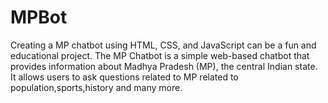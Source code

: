 # MPBot
Creating a MP chatbot using HTML, CSS, and JavaScript can be a fun and educational project. The MP Chatbot is a simple web-based chatbot that provides information about Madhya Pradesh (MP), the central Indian state. It allows users to ask questions related to MP related to population,sports,history and many more.
